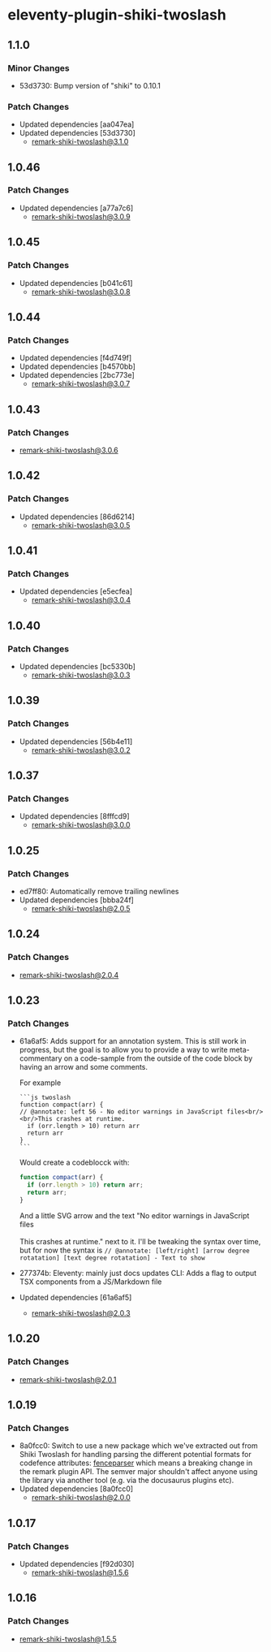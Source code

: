 # eleventy-plugin-shiki-twoslash

## 1.1.0

### Minor Changes

- 53d3730: Bump version of "shiki" to 0.10.1

### Patch Changes

- Updated dependencies [aa047ea]
- Updated dependencies [53d3730]
  - remark-shiki-twoslash@3.1.0

## 1.0.46

### Patch Changes

- Updated dependencies [a77a7c6]
  - remark-shiki-twoslash@3.0.9

## 1.0.45

### Patch Changes

- Updated dependencies [b041c61]
  - remark-shiki-twoslash@3.0.8

## 1.0.44

### Patch Changes

- Updated dependencies [f4d749f]
- Updated dependencies [b4570bb]
- Updated dependencies [2bc773e]
  - remark-shiki-twoslash@3.0.7

## 1.0.43

### Patch Changes

- remark-shiki-twoslash@3.0.6

## 1.0.42

### Patch Changes

- Updated dependencies [86d6214]
  - remark-shiki-twoslash@3.0.5

## 1.0.41

### Patch Changes

- Updated dependencies [e5ecfea]
  - remark-shiki-twoslash@3.0.4

## 1.0.40

### Patch Changes

- Updated dependencies [bc5330b]
  - remark-shiki-twoslash@3.0.3

## 1.0.39

### Patch Changes

- Updated dependencies [56b4e11]
  - remark-shiki-twoslash@3.0.2

## 1.0.37

### Patch Changes

- Updated dependencies [8fffcd9]
  - remark-shiki-twoslash@3.0.0

## 1.0.25

### Patch Changes

- ed7ff80: Automatically remove trailing newlines
- Updated dependencies [bbba24f]
  - remark-shiki-twoslash@2.0.5

## 1.0.24

### Patch Changes

- remark-shiki-twoslash@2.0.4

## 1.0.23

### Patch Changes

- 61a6af5: Adds support for an annotation system. This is still work in progress, but the goal is to allow you to provide a way to write meta-commentary on a code-sample from the outside of the code block by having an arrow and some comments.

  For example

  ````
  ```js twoslash
  function compact(arr) {
  // @annotate: left 56 - No editor warnings in JavaScript files<br/><br/>This crashes at runtime.
    if (orr.length > 10) return arr
    return arr
  }
  ```
  ````

  Would create a codeblocck with:

  ```js
  function compact(arr) {
    if (orr.length > 10) return arr;
    return arr;
  }
  ```

  And a little SVG arrow and the text "No editor warnings in JavaScript files<br/><br/>This crashes at runtime." next to it.
  I'll be tweaking the syntax over time, but for now the syntax is `// @annotate: [left/right] [arrow degree rotatation] [text degree rotatation] - Text to show`

- 277374b: Eleventy: mainly just docs updates
  CLI: Adds a flag to output TSX components from a JS/Markdown file
- Updated dependencies [61a6af5]
  - remark-shiki-twoslash@2.0.3

## 1.0.20

### Patch Changes

- remark-shiki-twoslash@2.0.1

## 1.0.19

### Patch Changes

- 8a0fcc0: Switch to use a new package which we've extracted out from Shiki Twoslash for handling parsing the different potential formats for codefence attributes: [fenceparser](https://www.npmjs.com/package/fenceparser) which means a breaking change in the remark plugin API. The semver major shouldn't affect anyone using the library via another tool (e.g. via the docusaurus plugins etc).
- Updated dependencies [8a0fcc0]
  - remark-shiki-twoslash@2.0.0

## 1.0.17

### Patch Changes

- Updated dependencies [f92d030]
  - remark-shiki-twoslash@1.5.6

## 1.0.16

### Patch Changes

- remark-shiki-twoslash@1.5.5
